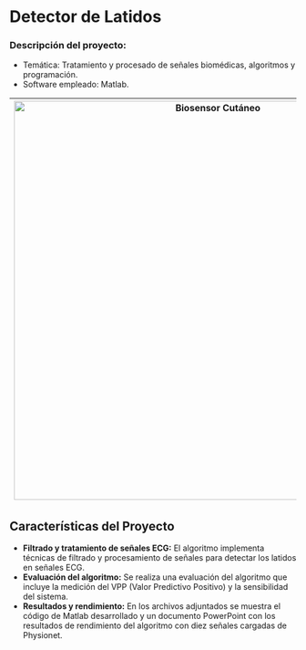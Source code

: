 # Detector de Latidos

### **Descripción del proyecto:**
  - Temática: Tratamiento y procesado de señales biomédicas, algoritmos y programación.
  - Software empleado: Matlab.

| <img src="https://user-images.githubusercontent.com/79250883/250925316-f8af79e3-756c-47a4-a4f2-22d3f7bcd382.png" alt="Biosensor Cutáneo" width="700" height="auto"> | Algoritmo para la detección de latidos en señales ECG mediante su filtrado y posterior tratamiento. El sistema cuenta también con una evaluación del algoritmo en la que se incluye su Valor Predictivo Positivo y sensibilidad. |
|---|---|

## Características del Proyecto

- **Filtrado y tratamiento de señales ECG:** El algoritmo implementa técnicas de filtrado y procesamiento de señales para detectar los latidos en señales ECG.
- **Evaluación del algoritmo:** Se realiza una evaluación del algoritmo que incluye la medición del VPP (Valor Predictivo Positivo) y la sensibilidad del sistema.
- **Resultados y rendimiento:** En los archivos adjuntados se muestra el código de Matlab desarrollado y un documento PowerPoint con los resultados de rendimiento del algoritmo con diez señales cargadas de Physionet.


